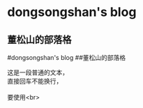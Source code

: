 dongsongshan's blog
====================
董松山的部落格
--------------------
#dongsongshan's blog
##董松山的部落格

这是一段普通的文本，  
直接回车不能换行，<br>  
要使用\<br> 
